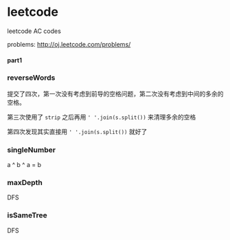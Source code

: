 leetcode
========

leetcode AC codes

problems: http://oj.leetcode.com/problems/

#### part1

### reverseWords

提交了四次，第一次没有考虑到前导的空格问题，第二次没有考虑到中间的多余的空格。

第三次使用了 ```strip``` 之后再用 ```' '.join(s.split())``` 来清理多余的空格

第四次发现其实直接用 ```' '.join(s.split())``` 就好了

### singleNumber

a ^ b ^ a = b

### maxDepth

DFS

### isSameTree

DFS
